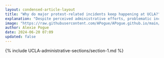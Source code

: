```yaml
---
layout: condensed-article-layout
title: "Why do major protest-related incidents keep happening at UCLA?"
explanation: "Despite perceived administrative efforts, problematic incidents continue at UCLA (test)"
image: "https://raw.githubusercontent.com/APogue/APogue.github.io/main/images/2024-05-20/protest/large-red-triangle-people.webp"
author: Alexie Pogue
date: 2024-06-20 07:09
updated: false
---
```





{% include UCLA-administrative-sections/section-1.md %}



<!-- Add more sections as needed -->

